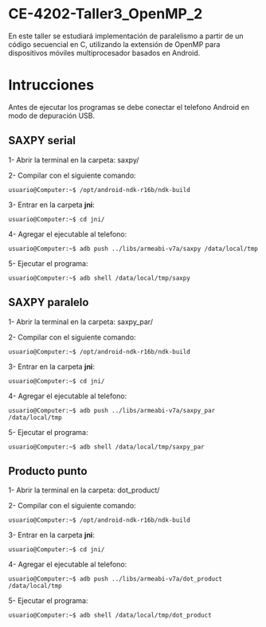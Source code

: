 # CE-4202-Taller3_OpenMP_2
En este taller se estudiará implementación de paralelismo a partir de un código secuencial en C, utilizando la extensión de OpenMP para dispositivos móviles multiprocesador basados en Android.

# Intrucciones

Antes de ejecutar los programas se debe conectar el telefono Android en modo de depuración USB.

## SAXPY serial

1- Abrir la terminal en la carpeta:
	saxpy/

2- Compilar con el siguiente comando: 
  ```console
  usuario@Computer:~$ /opt/android-ndk-r16b/ndk-build

  ```
3- Entrar en la carpeta **jni**:
  ```console
  usuario@Computer:~$ cd jni/

  ```
4- Agregar el ejecutable al telefono:
  ```console
  usuario@Computer:~$ adb push ../libs/armeabi-v7a/saxpy /data/local/tmp

  ```
5- Ejecutar el programa:
  ```console
  usuario@Computer:~$ adb shell /data/local/tmp/saxpy

  ```

## SAXPY paralelo

1- Abrir la terminal en la carpeta:
	saxpy_par/

2- Compilar con el siguiente comando: 
  ```console
  usuario@Computer:~$ /opt/android-ndk-r16b/ndk-build

  ```
3- Entrar en la carpeta **jni**:
  ```console
  usuario@Computer:~$ cd jni/

  ```
4- Agregar el ejecutable al telefono:
  ```console
  usuario@Computer:~$ adb push ../libs/armeabi-v7a/saxpy_par /data/local/tmp

  ```
5- Ejecutar el programa:
  ```console
  usuario@Computer:~$ adb shell /data/local/tmp/saxpy_par
  
  ```

## Producto punto

1- Abrir la terminal en la carpeta:
  dot_product/

2- Compilar con el siguiente comando: 
  ```console
  usuario@Computer:~$ /opt/android-ndk-r16b/ndk-build

  ```
3- Entrar en la carpeta **jni**:
  ```console
  usuario@Computer:~$ cd jni/

  ```
4- Agregar el ejecutable al telefono:
  ```console
  usuario@Computer:~$ adb push ../libs/armeabi-v7a/dot_product /data/local/tmp

  ```
5- Ejecutar el programa:
  ```console
  usuario@Computer:~$ adb shell /data/local/tmp/dot_product
  
  ```
